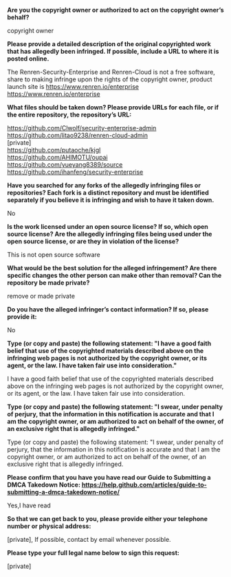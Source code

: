 **Are you the copyright owner or authorized to act on the copyright owner’s behalf?** 

copyright owner 

**Please provide a detailed description of the original copyrighted work that has allegedly been infringed. If possible, include a URL to where it is posted online.** 

The Renren-Security-Enterprise and Renren-Cloud is not a free software, share to making infringe upon the rights of the copyright owner, product launch site is https://www.renren.io/enterprise https://www.renren.io/enterprise 

**What files should be taken down? Please provide URLs for each file, or if the entire repository, the repository’s URL:** 

https://github.com/Clwolf/security-enterprise-admin   
https://github.com/litao9238/renren-cloud-admin   
[private]  
https://github.com/putaoche/kjgl   
https://github.com/AHIMOTU/oupai   
https://github.com/yueyang8389/source   
https://github.com/ihanfeng/security-enterprise  

**Have you searched for any forks of the allegedly infringing files or repositories? Each fork is a distinct repository and must be identified separately if you believe it is infringing and wish to have it taken down.** 

No

**Is the work licensed under an open source license? If so, which open source license? Are the allegedly infringing files being used under the open source license, or are they in violation of the license?** 

This is not open source software

**What would be the best solution for the alleged infringement? Are there specific changes the other person can make other than removal? Can the repository be made private?** 

remove or made private 

**Do you have the alleged infringer’s contact information? If so, please provide it:** 

No

**Type (or copy and paste) the following statement: "I have a good faith belief that use of the copyrighted materials described above on the infringing web pages is not authorized by the copyright owner, or its agent, or the law. I have taken fair use into consideration."** 

I have a good faith belief that use of the copyrighted materials described above on the infringing web pages is not authorized by the copyright owner, or its agent, or the law. I have taken fair use into consideration.

**Type (or copy and paste) the following statement: "I swear, under penalty of perjury, that the information in this notification is accurate and that I am the copyright owner, or am authorized to act on behalf of the owner, of an exclusive right that is allegedly infringed."** 

Type (or copy and paste) the following statement: "I swear, under penalty of perjury, that the information in this notification is accurate and that I am the copyright owner, or am authorized to act on behalf of the owner, of an exclusive right that is allegedly infringed. 

**Please confirm that you have you have read our Guide to Submitting a DMCA Takedown Notice: https://help.github.com/articles/guide-to-submitting-a-dmca-takedown-notice/**

Yes,I have read 

**So that we can get back to you, please provide either your telephone number or physical address:** 

[private], If possible, contact by email whenever possible.

**Please type your full legal name below to sign this request:** 

[private]  
